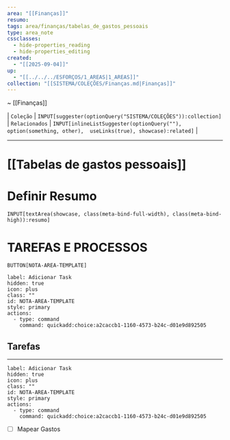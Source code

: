 ```yaml
---
area: "[[Finanças]]"
resumo:
tags: area/finanças/tabelas_de_gastos_pessoais
type: area_note
cssclasses:
  - hide-properties_reading
  - hide-properties_editing
created:
  - "[[2025-09-04]]"
up:
  - "[[../../../ESFORÇOS/1_AREAS|1_AREAS]]"
collection: "[[SISTEMA/COLEÇÕES/Finanças.md|Finanças]]"
---
```

~ [[Finanças]] 

| `Coleção` | `INPUT[suggester(optionQuery("SISTEMA/COLEÇÕES")):collection]`   | `Relacionados` | `INPUT[inlineListSuggester(optionQuery(""), option(something, other),  useLinks(true), showcase):related]`  |

---
# [[Tabelas de gastos pessoais]] 


# Definir Resumo 
`INPUT[textArea(showcase, class(meta-bind-full-width), class(meta-bind-high)):resumo]`


# TAREFAS E PROCESSOS

 `BUTTON[NOTA-AREA-TEMPLATE]`     

```meta-bind-button
label: Adicionar Task
hidden: true
icon: plus
class: ""
id: NOTA-AREA-TEMPLATE
style: primary
actions:
  - type: command
    command: quickadd:choice:a2caccb1-1160-4573-b24c-d01e9d892505
```


## Tarefas


---

```meta-bind-button
label: Adicionar Task
hidden: true
icon: plus
class: ""
id: NOTA-AREA-TEMPLATE
style: primary
actions:
  - type: command
    command: quickadd:choice:a2caccb1-1160-4573-b24c-d01e9d892505
```
- [ ] Mapear Gastos








